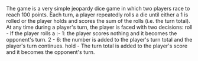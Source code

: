 The game is a very simple jeopardy dice game in which two players race to reach 100 points. Each turn, a player repeatedly rolls a die until either a 1 is rolled or the player holds and scores the sum of the rolls (i.e. the turn total). At any time during a player's turn, the player is faced with two decisions: roll - If the player rolls a :- 
1: the player scores nothing and it becomes the opponent's turn.
2 - 6: the number is added to the player's turn total and the player's turn continues. hold - The turn total is added to the player's score and it becomes the opponent's turn.
